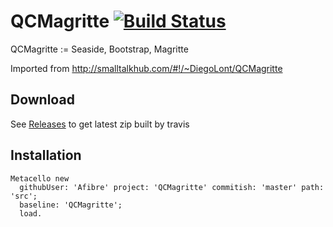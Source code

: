 # QCMagritte [![Build Status](https://travis-ci.org/Afibre/Goombas.png?branch=master)](https://travis-ci.org/Afibre/Goombas)
QCMagritte := Seaside, Bootstrap, Magritte 

Imported from http://smalltalkhub.com/#!/~DiegoLont/QCMagritte

## Download

See [Releases](/Afibre/QCMagritte/releases) to get latest zip built by travis

## Installation

```smalltalk
Metacello new 
  githubUser: 'Afibre' project: 'QCMagritte' commitish: 'master' path: 'src'; 
  baseline: 'QCMagritte';
  load. 
```

